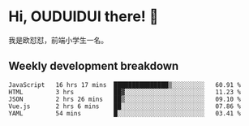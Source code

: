 # Hi, OUDUIDUI there!  👋

[comment]: <> ([<img align="right" width="50%" src="https://github-readme-stats.vercel.app/api?username=OUDUIDUI&theme=dark&show_icons=true">]&#40;https://metrics.lecoq.io/OUDUIDUI?template=classic&#41;)

我是欧怼怼，前端小学生一名。

##  Weekly development breakdown

<!--START_SECTION:waka-->
```text
JavaScript   16 hrs 17 mins  ███████████████▒░░░░░░░░░   60.91 % 
HTML         3 hrs           ██▓░░░░░░░░░░░░░░░░░░░░░░   11.23 % 
JSON         2 hrs 26 mins   ██▒░░░░░░░░░░░░░░░░░░░░░░   09.10 % 
Vue.js       2 hrs 6 mins    ██░░░░░░░░░░░░░░░░░░░░░░░   07.86 % 
YAML         54 mins         █░░░░░░░░░░░░░░░░░░░░░░░░   03.41 % 
```
<!--END_SECTION:waka-->